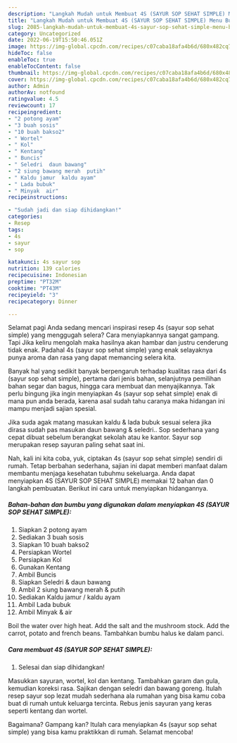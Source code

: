```yaml
---
description: "Langkah Mudah untuk Membuat 4S (SAYUR SOP SEHAT SIMPLE) Menu Buka Puas"
title: "Langkah Mudah untuk Membuat 4S (SAYUR SOP SEHAT SIMPLE) Menu Buka Puas"
slug: 2085-langkah-mudah-untuk-membuat-4s-sayur-sop-sehat-simple-menu-buka-puas
category: Uncategorized
date: 2022-06-19T15:50:46.051Z
image: https://img-global.cpcdn.com/recipes/c07caba18afa4b6d/680x482cq70/4s-sayur-sop-sehat-simple-foto-resep-utama.jpg
hideToc: false
enableToc: true
enableTocContent: false
thumbnail: https://img-global.cpcdn.com/recipes/c07caba18afa4b6d/680x482cq70/4s-sayur-sop-sehat-simple-foto-resep-utama.jpg
cover: https://img-global.cpcdn.com/recipes/c07caba18afa4b6d/680x482cq70/4s-sayur-sop-sehat-simple-foto-resep-utama.jpg
author: Admin
authorAv: notfound
ratingvalue: 4.5
reviewcount: 17
recipeingredient:
- "2 potong ayam"
- "3 buah sosis"
- "10 buah bakso2"
- " Wortel"
- " Kol"
- " Kentang"
- " Buncis"
- " Seledri  daun bawang"
- "2 siung bawang merah  putih"
- " Kaldu jamur  kaldu ayam"
- " Lada bubuk"
- " Minyak  air"
recipeinstructions:

- "Sudah jadi dan siap dihidangkan!"
categories:
- Resep
tags:
- 4s
- sayur
- sop

katakunci: 4s sayur sop 
nutrition: 139 calories
recipecuisine: Indonesian
preptime: "PT32M"
cooktime: "PT43M"
recipeyield: "3"
recipecategory: Dinner

---
```



Selamat pagi Anda sedang mencari inspirasi resep 4s (sayur sop sehat simple) yang menggugah selera? Cara menyiapkannya sangat gampang. Tapi Jika keliru mengolah maka hasilnya akan hambar dan justru cenderung tidak enak. Padahal 4s (sayur sop sehat simple) yang enak selayaknya punya aroma dan rasa yang dapat memancing selera kita.


Banyak hal yang sedikit banyak berpengaruh terhadap kualitas rasa dari 4s (sayur sop sehat simple), pertama dari jenis bahan, selanjutnya pemilihan bahan segar dan bagus, hingga cara membuat dan menyajikannya. Tak perlu bingung jika ingin menyiapkan 4s (sayur sop sehat simple) enak di mana pun anda berada, karena asal sudah tahu caranya maka hidangan ini mampu menjadi sajian spesial.

Jika suda agak matang masukan kaldu &amp; lada bubuk sesuai selera jika dirasa sudah pas masukan daun bawang &amp; seledri.. Sop sederhana yang cepat dibuat sebelum berangkat sekolah atau ke kantor. Sayur sop merupakan resep sayuran paling sehat saat ini.


Nah, kali ini kita coba, yuk, ciptakan 4s (sayur sop sehat simple) sendiri di rumah. Tetap berbahan sederhana, sajian ini dapat memberi manfaat dalam membantu menjaga kesehatan tubuhmu sekeluarga. Anda dapat menyiapkan 4S (SAYUR SOP SEHAT SIMPLE) memakai 12 bahan dan 0 langkah pembuatan. Berikut ini cara untuk menyiapkan hidangannya.

<!--inarticleads1-->

##### Bahan-bahan dan bumbu yang digunakan dalam menyiapkan 4S (SAYUR SOP SEHAT SIMPLE):

1. Siapkan 2 potong ayam
1. Sediakan 3 buah sosis
1. Siapkan 10 buah bakso2
1. Persiapkan  Wortel
1. Persiapkan  Kol
1. Gunakan  Kentang
1. Ambil  Buncis
1. Siapkan  Seledri &amp; daun bawang
1. Ambil 2 siung bawang merah &amp; putih
1. Sediakan  Kaldu jamur / kaldu ayam
1. Ambil  Lada bubuk
1. Ambil  Minyak &amp; air


Boil the water over high heat. Add the salt and the mushroom stock. Add the carrot, potato and french beans. Tambahkan bumbu halus ke dalam panci. 

<!--inarticleads2-->

##### Cara membuat 4S (SAYUR SOP SEHAT SIMPLE):


1. Selesai dan siap dihidangkan!

Masukkan sayuran, wortel, kol dan kentang. Tambahkan garam dan gula, kemudian koreksi rasa. Sajikan dengan seledri dan bawang goreng. Itulah resep sayur sop lezat mudah sederhana ala rumahan yang bisa kamu coba buat di rumah untuk keluarga tercinta. Rebus jenis sayuran yang keras seperti kentang dan wortel. 

Bagaimana? Gampang kan? Itulah cara menyiapkan 4s (sayur sop sehat simple) yang bisa kamu praktikkan di rumah. Selamat mencoba!
